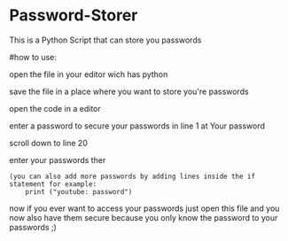 # Password-Storer
This is a Python Script that can store you passwords 

#how to use:

  open the file in your editor wich has python
  
  save the file in a place where you want to store you're passwords
  
  open the code in a editor
  
  enter a password to secure your passwords in line 1 at Your password
  
  scroll down to line 20
  
  enter your passwords ther
  
    (you can also add more passwords by adding lines inside the if statement for example:
        print ("youtube: password")
        
        
   now if you ever want to access your passwords just open this file
    and you now also have them secure because you only know the password to your passwords ;)
  

